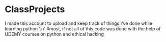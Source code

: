 # ClassProjects

I made this account to upload and keep track of things I've done while learning python
'\.n'
#most, if not all of this code was done with the help of UDEMY courses on python and ethical hacking

